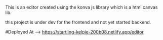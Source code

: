 This is an editor created using the konva js library which is a html canvas lib.

this project is under dev for the frontend and not yet started backend.



#Deployed At --> https://startling-kelpie-200b08.netlify.app/editor